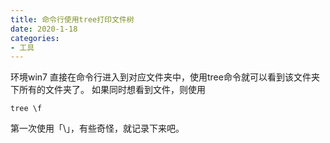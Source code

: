 ```yaml
---
title: 命令行使用tree打印文件树
date: 2020-1-18
categories: 
- 工具
---
```


环境win7
直接在命令行进入到对应文件夹中，使用tree命令就可以看到该文件夹下所有的文件夹了。
如果同时想看到文件，则使用
```
tree \f
```
第一次使用「\」，有些奇怪，就记录下来吧。